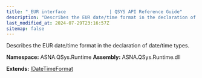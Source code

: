 ```yaml
---
title: "_EUR interface                | QSYS API Reference Guide"
description: "Describes the EUR date/time format in the declaration of date/time types. "
last_modified_at: 2024-07-29T23:16:57Z
sitemap: false
---
```


Describes the EUR date/time format in the declaration of date/time types.

**Namespace:** ASNA.QSys.Runtime
**Assembly:** ASNA.QSys.Runtime.dll

**Extends:** [IDateTimeFormat](/reference/runtime/qsys-runtime/i-date-time-format.html)
<br>
<br>
